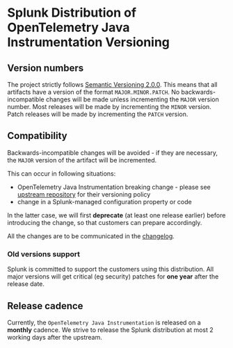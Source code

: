 # Splunk Distribution of OpenTelemetry Java Instrumentation Versioning

## Version numbers

The project strictly follows [Semantic Versioning 2.0.0](https://semver.org/). This means
that all artifacts have a version of the format `MAJOR.MINOR.PATCH`.
No backwards-incompatible changes will be made unless incrementing the `MAJOR` version number. 
Most releases will be made by incrementing the `MINOR` version. 
Patch releases will be made by incrementing the `PATCH` version.

## Compatibility  

Backwards-incompatible changes will be avoided - if they are necessary, the `MAJOR` version of the artifact will be
incremented.

This can occur in following situations:
- OpenTelemetry Java Instrumentation breaking change - please see [upstream repository](https://github.com/open-telemetry/opentelemetry-java-instrumentation/blob/main/VERSIONING.md) for their versioning policy
- change in a Splunk-managed configuration property or code

In the latter case, we will first **deprecate** (at least one release earlier) before introducing the change, so that customers can prepare accordingly.

All the changes are to be communicated in the [changelog](CHANGELOG.md).

### Old versions support

Splunk is committed to support the customers using this distribution. All major versions will get critical (eg security) patches for **one year** after the release date. 

## Release cadence

Currently, the `OpenTelemetry Java Instrumentation` is released on a **monthly** cadence. We strive to release the Splunk distribution at most 2 working days after the upstream.

